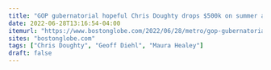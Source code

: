 ```yaml
---
title: "GOP gubernatorial hopeful Chris Doughty drops $500k on summer ad buy targeting Maura Healey, not Geoff Diehl"
date: 2022-06-28T13:16:54-04:00
itemurl: "https://www.bostonglobe.com/2022/06/28/metro/gop-gubernatorial-hopeful-chris-doughty-drops-500k-summer-ad-buy-targeting-maura-healey-not-geoff-diehl/"
sites: "bostonglobe.com"
tags: ["Chris Doughty", "Geoff Diehl", "Maura Healey"]
draft: false
---
```


